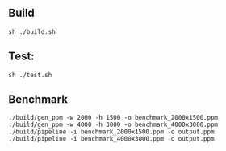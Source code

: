 ## Build
```
sh ./build.sh
```

## Test:
```
sh ./test.sh
```
## Benchmark
```
./build/gen_ppm -w 2000 -h 1500 -o benchmark_2000x1500.ppm
./build/gen_ppm -w 4000 -h 3000 -o benchmark_4000x3000.ppm
./build/pipeline -i benchmark_2000x1500.ppm -o output.ppm
./build/pipeline -i benchmark_4000x3000.ppm -o output.ppm
```

